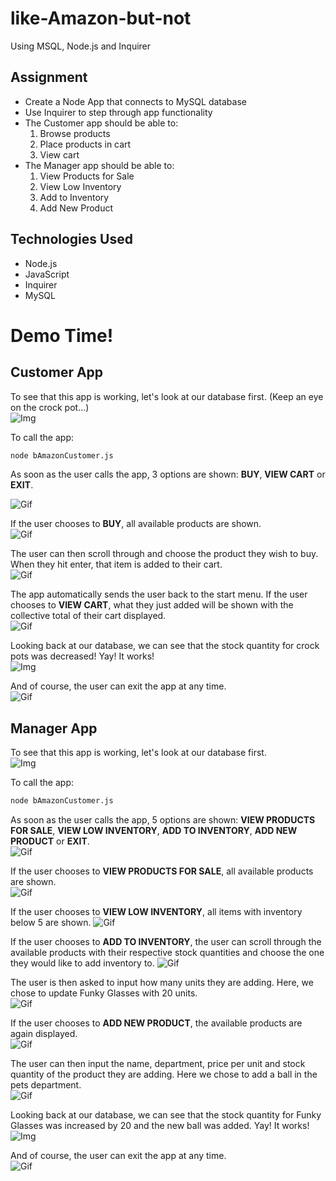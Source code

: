 # like-Amazon-but-not
Using MSQL, Node.js and Inquirer

## Assignment
* Create a Node App that connects to MySQL database
* Use Inquirer to step through app functionality
* The Customer app should be able to:
    1. Browse products
    2. Place products in cart
    3. View cart
* The Manager app should be able to:
    1. View Products for Sale
    2. View Low Inventory
    3. Add to Inventory
    4. Add New Product

## Technologies Used
* Node.js
* JavaScript
* Inquirer
* MySQL

# Demo Time!

## Customer App
To see that this app is working, let's look at our database first. (Keep an eye on the crock pot...)   
![Img](images/customer_before.png)
  
To call the app:
```bash
node bAmazonCustomer.js
```  
As soon as the user calls the app, 3 options are shown: **BUY**, **VIEW CART** or **EXIT**.  

![Gif](gifs/customer_step1.gif)  

If the user chooses to **BUY**, all available products are shown.  
![Gif](gifs/customer_step2.gif)

The user can then scroll through and choose the product they wish to buy. When they hit enter, that item is added to their cart.  
![Gif](gifs/customer_step3.gif)  

The app automatically sends the user back to the start menu. If the user chooses to **VIEW CART**, what they just added will be shown with the collective total of their cart displayed.  
![Gif](gifs/customer_step4.gif)  

Looking back at our database, we can see that the stock quantity for crock pots was decreased! Yay! It works!  
![Img](images/customer_after.png)  

And of course, the user can exit the app at any time.  
![Gif](gifs/customer_step5.gif)  

## Manager App
To see that this app is working, let's look at our database first.    
![Img](images/manager_before.png)
  
To call the app:
```bash
node bAmazonCustomer.js
```  
As soon as the user calls the app, 5 options are shown: **VIEW PRODUCTS FOR SALE**, **VIEW LOW INVENTORY**, **ADD TO INVENTORY**, **ADD NEW PRODUCT** or **EXIT**.  
![Gif](gifs/manager_step1.gif)  

If the user chooses to **VIEW PRODUCTS FOR SALE**, all available products are shown.  
![Gif](gifs/manager_step2.gif)

If the user chooses to **VIEW LOW INVENTORY**, all items with inventory below 5 are shown. 
![Gif](gifs/manager_step3.gif)  

If the user chooses to **ADD TO INVENTORY**, the user can scroll through the available products with their respective stock quantities and choose the one they would like to add inventory to.
![Gif](gifs/manager_step4.gif)  

The user is then asked to input how many units they are adding. Here, we chose to update Funky Glasses with 20 units.  
![Gif](gifs/manager_step5.gif)  

If the user chooses to **ADD NEW PRODUCT**, the available products are again displayed.  
![Gif](gifs/manager_step6.gif)  

The user can then input the name, department, price per unit and stock quantity of the product they are adding. Here we chose to add a ball in the pets department.  
![Gif](gifs/manager_step7.gif)   

Looking back at our database, we can see that the stock quantity for Funky Glasses was increased by 20 and the new ball was added. Yay! It works!  
![Img](images/manager_after.png)  

And of course, the user can exit the app at any time.  
![Gif](gifs/manager_step8.gif)  

